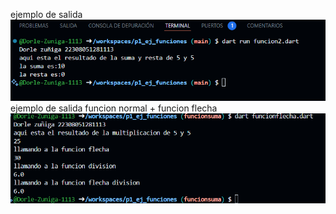ejemplo de salida
![alt text](image.png)
ejemplo de salida funcion normal + funcion flecha
![alt text](image-1.png)